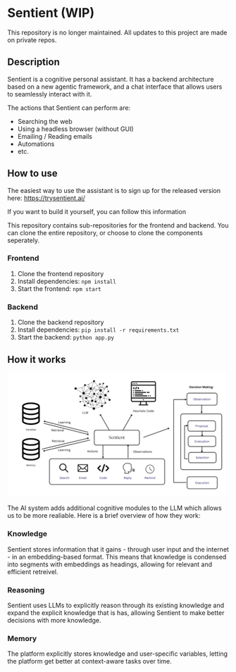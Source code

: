 # Sentient (WIP)

This repository is no longer maintained. All updates to this project are made on private repos. 

## Description

Sentient is a cognitive personal assistant. It has a backend architecture based on a new agentic framework, and a chat interface that allows users to seamlessly interact with it. 

The actions that Sentient can perform are:
- Searching the web
- Using a headless browser (without GUI)
- Emailing / Reading emails
- Automations
- etc.

## How to use

The easiest way to use the assistant is to sign up for the released version here: https://trysentient.ai/

If you want to build it yourself, you can follow this information

This repository contains sub-repositories for the frontend and backend. You can clone the entire repository, or choose to clone the components seperately. 

### Frontend

1. Clone the frontend repository
2. Install dependencies: `npm install`
3. Start the frontend: `npm start`

### Backend

1. Clone the backend repository
2. Install dependencies: `pip install -r requirements.txt`
3. Start the backend: `python app.py`

## How it works

![image](./Architecture.png)

The AI system adds additional cognitive modules to the LLM which allows us to be more realiable. Here is a brief overview of how they work:

### Knowledge 

Sentient stores information that it gains - through user input and the internet - in an embedding-based format. This means that knowledge is condensed into segments with embeddings as headings, allowing for relevant and efficient retreivel. 

### Reasoning

Sentient uses LLMs to explicitly reason through its existing knowledge and expand the explicit knowledge that is has, allowing Sentient to make better decisions with more knowledge.

### Memory

The platform explicitly stores knowledge and user-specific variables, letting the platform get better at context-aware tasks over time. 

